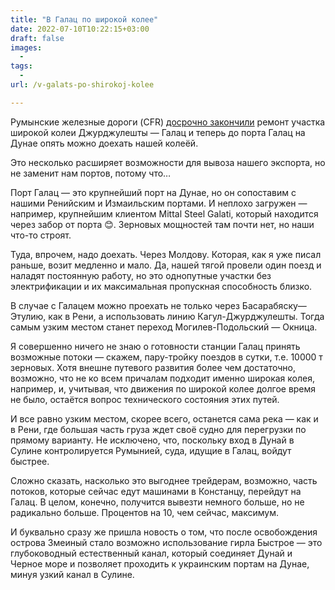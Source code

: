 ```yaml
---
title: "В Галац по широкой колее"
date: 2022-07-10T10:22:15+03:00
draft: false
images:
  - 
tags:
  - 
url: /v-galats-po-shirokoj-kolee

---
```

Румынские железные дороги (CFR) [досрочно закончили](https://www.epravda.com.ua/news/2022/07/7/688974/) ремонт участка широкой колеи Джурджулешты — Галац и теперь до порта Галац на Дунае опять можно доехать нашей колеёй.

Это несколько расширяет возможности для вывоза нашего экспорта, но не заменит нам портов, потому что…
<!--more-->

Порт Галац — это крупнейший порт на Дунае, но он сопоставим с нашими Ренийским и Измаильским портами. И неплохо загружен — например, крупнейшим клиентом Mittal Steel Galati, который находится через забор от порта 😊. Зерновых мощностей там почти нет, но наши что-то строят.

Туда, впрочем, надо доехать. Через Молдову. Которая, как я уже писал раньше, возит медленно и мало. Да, нашей тягой провели один поезд и наладят постоянную работу, но это однопутные участки без электрификации и их максимальная пропускная способность близко.

В случае с Галацем можно проехать не только через Басарабяску—Этулию, как в Рени, а использовать линию Кагул-Джурджулешты. Тогда самым узким местом станет переход Могилев-Подольский — Окница.

Я совершенно ничего не знаю о готовности станции Галац принять возможные потоки — скажем, пару-тройку поездов в сутки, т.е. 10000 т зерновых. Хотя внешне путевого развития более чем достаточно, возможно, что не ко всем причалам подходит именно широкая колея, например, и, учитывая, что движения по широкой колее долгое время не было, остаётся вопрос технического состояния этих путей.

И все равно узким местом, скорее всего, останется сама река — как и в Рени, где большая часть груза ждет своё судно для перегрузки по прямому варианту. 
Не исключено, что, поскольку вход в Дунай в Сулине контролируется Румынией, суда, идущие в Галац, войдут быстрее.

Сложно сказать, насколько это выгоднее трейдерам, возможно, часть потоков, которые сейчас едут машинами в Констанцу, перейдут на Галац. В целом, конечно, получится вывезти немного больше, но не радикально больше. Процентов на 10, чем сейчас, максимум.

И буквально сразу же пришла новость о том, что после освобождения острова Змеиный стало возможно использование гирла Быстрое — это глубоководный естественный канал, который соединяет Дунай и Черное море и позволяет проходить к украинским портам на Дунае, минуя узкий канал в Сулине.